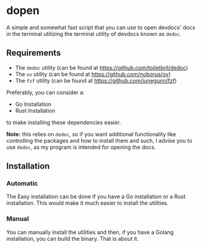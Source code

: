 # dopen
A simple and somewhat fast script that you can use to open devdocs' docs in the terminal utilizing the terminal utility of devdocs known as `dedoc`.

## Requirements
- The `dedoc` utility (can be found at https://github.com/toiletbril/dedoc)
- The `ov` utility (can be found at https://github.com/noborus/ov)
- The `fzf` utility (can be found at https://github.com/junegunn/fzf)

Preferably, you can consider a:
- Go Installation
- Rust Installation

to make installing these dependencies easier.

**Note:** this relies on `dedoc`, so if you want additional functionality like controlling the packages and how to install them and such, I advise you to use `dedoc`, as my program is intended for opening the docs.

## Installation

### Automatic

The Easy installation can be done if you have a Go installation or a Rust installation. This would make it much easier to install the utilities.

### Manual

You can manually install the utilities and then, if you have a Golang installation, you can build the binary. That is about it.
